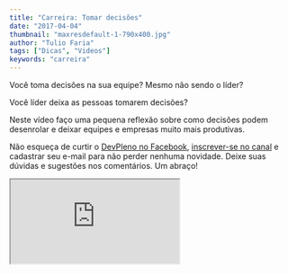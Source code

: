 ```yaml
---
title: "Carreira: Tomar decisões"
date: "2017-04-04"
thumbnail: "maxresdefault-1-790x400.jpg"
author: "Tulio Faria"
tags: ["Dicas", "Videos"]
keywords: "carreira"
---
```



Você toma decisões na sua equipe? Mesmo não sendo o líder?

 Você líder deixa as pessoas tomarem decisões?
 
 Neste vídeo faço uma pequena reflexão sobre como decisões podem desenrolar e deixar equipes e empresas muito mais produtivas.
 
  Não esqueça de curtir o [DevPleno no Facebook](https://www.facebook.com/devpleno), [inscrever-se no canal](https://www.youtube.com/devplenocom) e cadastrar seu e-mail para não perder nenhuma novidade. Deixe suas dúvidas e sugestões nos comentários. Um abraço!


 <div class="embed-responsive embed-responsive-16by9"> 
 <iframe class="embed-responsive-item" src="https://www.youtube.com/embed/0xSnZSKiAu4" allowfullscreen></iframe>
  </div>